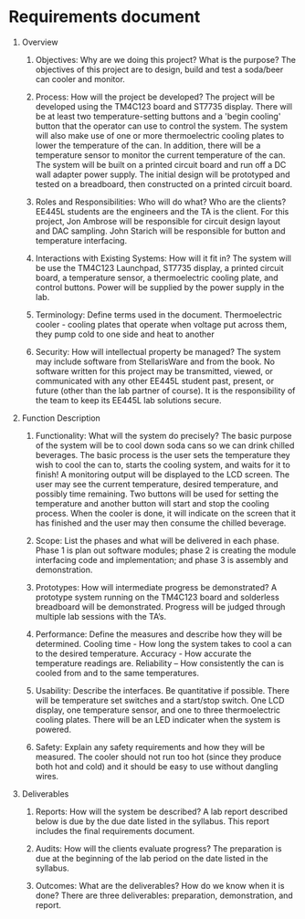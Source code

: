 # Requirements document
1. Overview
    1. Objectives: Why are we doing this project? What is the purpose? 
    The objectives of this project are to design, build and test a soda/beer can cooler and monitor.

    2. Process: How will the project be developed? 
    The project will be developed using the TM4C123 board and ST7735 display. There will be at least two temperature-setting buttons and a 'begin cooling' button that the operator can use to control the system. The system will also make use of one or more thermoelectric cooling plates to lower the temperature of the can. In addition, there will be a temperature sensor to monitor the current temperature of the can. The system will be built on a printed circuit board and run off a DC wall adapter power supply. The initial design will be prototyped and tested on a breadboard, then constructed on a printed circuit board. 

    3. Roles and Responsibilities: Who will do what?  Who are the clients?
    EE445L students are the engineers and the TA is the client. For this project, 
    Jon Ambrose will be responsible for circuit design layout and DAC sampling.
    John Starich will be responsible for button and temperature interfacing.

    4. Interactions with Existing Systems: How will it fit in?
    The system will be use the TM4C123 Launchpad, ST7735 display, a printed circuit board, a temperature sensor, a thermoelectric cooling plate, and control buttons. Power will be supplied by the power supply in the lab.

    5. Terminology: Define terms used in the document.
    Thermoelectric cooler - cooling plates that operate when voltage put across them, they pump cold to one side and heat to another

    6. Security: How will intellectual property be managed?
    The system may include software from StellarisWare and from the book. No software written for this project may be transmitted, viewed, or communicated with any other EE445L student past, present, or future (other than the lab partner of course). It is the responsibility of the team to keep its EE445L lab solutions secure.

2. Function Description
    1. Functionality: What will the system do precisely?
    The basic purpose of the system will be to cool down soda cans so we can drink chilled beverages. The basic process is the user sets the temperature they wish to cool the can to, starts the cooling system, and waits for it to finish!
    A monitoring output will be displayed to the LCD screen. The user may see the current temperature, desired temperature, and possibly time remaining. Two buttons will be used for setting the temperature and another button will start and stop the cooling process. When the cooler is done, it will indicate on the screen that it has finished and the user may then consume the chilled beverage.

    2. Scope: List the phases and what will be delivered in each phase.
    Phase 1 is plan out software modules; phase 2 is creating the module interfacing code and implementation; and phase 3 is assembly and demonstration.

    3. Prototypes: How will intermediate progress be demonstrated?
    A prototype system running on the TM4C123 board and solderless breadboard will be demonstrated. Progress will be judged through multiple lab sessions with the TA’s.

    4. Performance: Define the measures and describe how they will be determined.
    Cooling time - How long the system takes to cool a can to the desired temperature.
    Accuracy - How accurate the temperature readings are.
    Reliability – How consistently the can is cooled from and to the same temperatures.

    5. Usability: Describe the interfaces. Be quantitative if possible.
    There will be temperature set switches and a start/stop switch. One LCD display, one temperature sensor, and one to three thermoelectric cooling plates. There will be an LED indicater when the system is powered.

    6. Safety: Explain any safety requirements and how they will be measured.
    The cooler should not run too hot (since they produce both hot and cold) and it should be easy to use without dangling wires.

3. Deliverables
    1. Reports: How will the system be described?
    A lab report described below is due by the due date listed in the syllabus. This report includes the final requirements document.

    2. Audits: How will the clients evaluate progress?
    The preparation is due at the beginning of the lab period on the date listed in the syllabus.

    3. Outcomes: What are the deliverables? How do we know when it is done?
    There are three deliverables: preparation, demonstration, and report.

